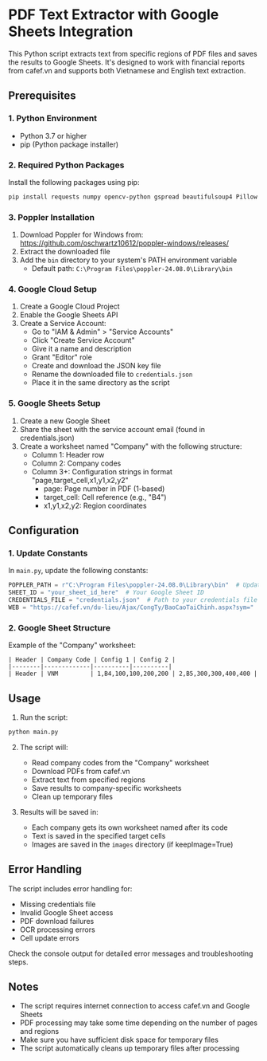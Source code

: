 # PDF Text Extractor with Google Sheets Integration

This Python script extracts text from specific regions of PDF files and saves the results to Google Sheets. It's designed to work with financial reports from cafef.vn and supports both Vietnamese and English text extraction.

## Prerequisites

### 1. Python Environment
- Python 3.7 or higher
- pip (Python package installer)

### 2. Required Python Packages
Install the following packages using pip:
```bash
pip install requests numpy opencv-python gspread beautifulsoup4 Pillow pdf2image easyocr
```

### 3. Poppler Installation
1. Download Poppler for Windows from: https://github.com/oschwartz10612/poppler-windows/releases/
2. Extract the downloaded file
3. Add the `bin` directory to your system's PATH environment variable
   - Default path: `C:\Program Files\poppler-24.08.0\Library\bin`

### 4. Google Cloud Setup
1. Create a Google Cloud Project
2. Enable the Google Sheets API
3. Create a Service Account:
   - Go to "IAM & Admin" > "Service Accounts"
   - Click "Create Service Account"
   - Give it a name and description
   - Grant "Editor" role
   - Create and download the JSON key file
   - Rename the downloaded file to `credentials.json`
   - Place it in the same directory as the script

### 5. Google Sheets Setup
1. Create a new Google Sheet
2. Share the sheet with the service account email (found in credentials.json)
3. Create a worksheet named "Company" with the following structure:
   - Column 1: Header row
   - Column 2: Company codes
   - Column 3+: Configuration strings in format "page,target_cell,x1,y1,x2,y2"
     - page: Page number in PDF (1-based)
     - target_cell: Cell reference (e.g., "B4")
     - x1,y1,x2,y2: Region coordinates

## Configuration

### 1. Update Constants
In `main.py`, update the following constants:
```python
POPPLER_PATH = r"C:\Program Files\poppler-24.08.0\Library\bin"  # Update if different
SHEET_ID = "your_sheet_id_here"  # Your Google Sheet ID
CREDENTIALS_FILE = "credentials.json"  # Path to your credentials file
WEB = "https://cafef.vn/du-lieu/Ajax/CongTy/BaoCaoTaiChinh.aspx?sym="
```

### 2. Google Sheet Structure
Example of the "Company" worksheet:
```
| Header | Company Code | Config 1 | Config 2 |
|--------|-------------|----------|----------|
| Header | VNM         | 1,B4,100,100,200,200 | 2,B5,300,300,400,400 |
```

## Usage

1. Run the script:
```bash
python main.py
```

2. The script will:
   - Read company codes from the "Company" worksheet
   - Download PDFs from cafef.vn
   - Extract text from specified regions
   - Save results to company-specific worksheets
   - Clean up temporary files

3. Results will be saved in:
   - Each company gets its own worksheet named after its code
   - Text is saved in the specified target cells
   - Images are saved in the `images` directory (if keepImage=True)

## Error Handling

The script includes error handling for:
- Missing credentials file
- Invalid Google Sheet access
- PDF download failures
- OCR processing errors
- Cell update errors

Check the console output for detailed error messages and troubleshooting steps.

## Notes

- The script requires internet connection to access cafef.vn and Google Sheets
- PDF processing may take some time depending on the number of pages and regions
- Make sure you have sufficient disk space for temporary files
- The script automatically cleans up temporary files after processing
